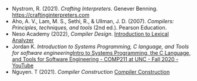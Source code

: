 - Nystrom, R. (2021). *Crafting Interpreters*. Genever Benning. https://craftinginterpreters.com
- Aho, A. V., Lam, M. S., Sethi, R., & Ullman, J. D. (2007). *Compilers: Principles, techniques, and tools* (2nd ed.). Pearson Education.
- Neso Academy (2022), *Compiler Design*. [Introduction to Lexical Analyzer](https://www.youtube.com/playlist?list=PLBlnK6fEyqRjT3oJxFXRgjPNzeS-LFY-q)
- Jordan K. *Introduction to Systems Programming, C language, and Tools for software engineering*[Intro to Systems Programming, the C Language, and Tools for Software Engineering - COMP211 at UNC - Fall 2020 - YouTube](https://www.youtube.com/playlist?list=PLKUb7MEve0TjHQSKUWChAWyJPCpYMRovO)
- Nguyen. T (2021). *Compiler Construction* [Compiler Construction](https://nguyenthanhvuh.github.io/class-compilers/index.html)
